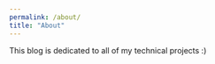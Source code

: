 ```yaml
---
permalink: /about/
title: "About"
---
```


This blog is dedicated to all of my technical projects :)



